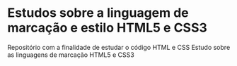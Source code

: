 # Estudos sobre a linguagem de marcação e estilo HTML5 e CSS3
Repositório com a finalidade de estudar o código HTML e CSS
Estudo sobre as linguagens de marcação HTML5 e CSS3
